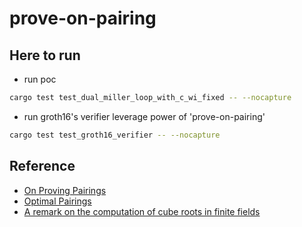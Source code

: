 # prove-on-pairing




## Here to run
* run poc
```bash
cargo test test_dual_miller_loop_with_c_wi_fixed -- --nocapture
```

* run groth16's verifier leverage power of 'prove-on-pairing'
```bash
cargo test test_groth16_verifier -- --nocapture
```



## Reference
* [On Proving Pairings](https://eprint.iacr.org/2024/640)
* [Optimal Pairings](https://eprint.iacr.org/2008/096)
* [A remark on the computation of cube roots in finite fields](https://eprint.iacr.org/2009/457)
